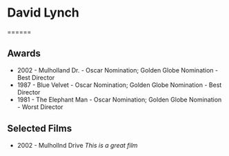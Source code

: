 # David Lynch
======
## Awards
* 2002 - Mulholland Dr. - Oscar Nomination; Golden Globe Nomination - Best Director
* 1987 - Blue Velvet - Oscar Nomination; Golden Globe Nomination - Best Director
* 1981 - The Elephant Man - Oscar Nomination; Golden Globe Nomination - Worst Director

## Selected Films
* 2002 - Mulhollnd Drive _This is a great film_
